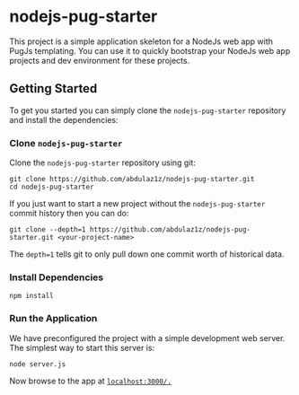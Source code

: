# nodejs-pug-starter

This project is a simple application skeleton for a NodeJs web app with PugJs templating. You can use it to quickly bootstrap your NodeJs web app projects and dev environment for these projects.


## Getting Started

To get you started you can simply clone the `nodejs-pug-starter` repository and install the dependencies:

### Clone `nodejs-pug-starter`

Clone the `nodejs-pug-starter` repository using git:

```
git clone https://github.com/abdulaz1z/nodejs-pug-starter.git
cd nodejs-pug-starter
```

If you just want to start a new project without the `nodejs-pug-starter` commit history then you can do:

```
git clone --depth=1 https://github.com/abdulaz1z/nodejs-pug-starter.git <your-project-name>
```

The `depth=1` tells git to only pull down one commit worth of historical data.

### Install Dependencies

```
npm install
```

### Run the Application

We have preconfigured the project with a simple development web server. The simplest way to start
this server is:

```
node server.js
```

Now browse to the app at [`localhost:3000/.`](http://localhost:3000/)
